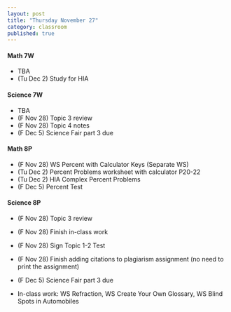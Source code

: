 ```yaml
---
layout: post
title: "Thursday November 27"
category: classroom
published: true
---
```


#### Math 7W
* TBA
* (Tu Dec 2) Study for HIA

#### Science 7W
* TBA
* (F Nov 28) Topic 3 review
* (F Nov 28) Topic 4 notes
* (F Dec 5) Science Fair part 3 due

#### Math 8P
* (F Nov 28) WS Percent with Calculator Keys (Separate WS)
* (Tu Dec 2) Percent Problems worksheet with calculator P20-22
* (Tu Dec 2) HIA Complex Percent Problems
* (F Dec 5) Percent Test

#### Science 8P
* (F Nov 28) Topic 3 review
* (F Nov 28) Finish in-class work
* (F Nov 28) Sign Topic 1-2 Test
* (F Nov 28) Finish adding citations to plagiarism assignment (no need to print the assignment)
* (F Dec 5) Science Fair part 3 due

* In-class work: WS Refraction, WS Create Your Own Glossary, WS Blind Spots in Automobiles
